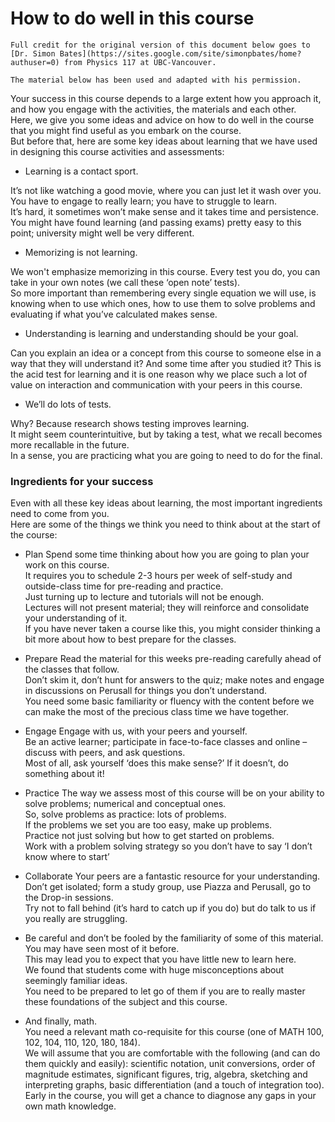 How to do well in this course
=======================

```{tip} text
Full credit for the original version of this document below goes to [Dr. Simon Bates](https://sites.google.com/site/simonpbates/home?authuser=0) from Physics 117 at UBC-Vancouver.

The material below has been used and adapted with his permission.
```

Your success in this course depends to a large extent how you approach it, and how you engage with the activities, the materials and each other.  
Here, we give you some ideas and advice on how to do well in the course that you might find useful as you embark on the course.  
But before that, here are some key ideas about learning that we have used in designing this course activities and assessments: 

- Learning is a contact sport.

It’s not like watching a good movie, where you can just let it wash over you.  
You have to engage to really learn; you have to struggle to learn.  
It’s hard, it sometimes won’t make sense and it takes time and persistence.  
You might have found learning (and passing exams) pretty easy to this point; university might well be very different.  

- Memorizing is not learning.

We won't emphasize memorizing in this course.
Every test you do, you can take in your own notes (we call these ‘open note’ tests).  
So more important than remembering every single equation we will use, is knowing when to use which ones, how to use them to solve problems and evaluating if what you’ve calculated makes sense.  

- Understanding is learning and understanding should be your goal.

Can you explain an idea or a concept from this course to someone else in a way that they will understand it?
And some time after you studied it? This is the acid test for learning and it is one reason why we place such a lot of value on interaction and communication with your peers in this course.  

- We’ll do lots of tests.

Why? Because research shows testing improves learning.  
It might seem counterintuitive, but by taking a test, what we recall becomes more recallable in the future.  
In a sense, you are practicing what you are going to need to do for the final.

### Ingredients for your success 

Even with all these key ideas about learning, the most important ingredients need to come from you.  
Here are some of the things we think you need to think about at the start of the course:

- Plan Spend some time thinking about how you are going to plan your work on this course.  
It requires you to schedule 2-3 hours per week of self-study and outside-class time for pre-reading and practice.  
Just turning up to lecture and tutorials will not be enough.  
Lectures will not present material; they will reinforce and consolidate your understanding of it.  
If you have never taken a course like this, you might consider thinking a bit more about how to best prepare for the classes.

- Prepare Read the material for this weeks pre-reading carefully ahead of the classes that follow.  
Don’t skim it, don’t hunt for answers to the quiz; make notes and engage in discussions on Perusall for things you don’t understand.  
You need some basic familiarity or fluency with the content before we can make the most of the precious class time we have together.  

- Engage Engage with us, with your peers and yourself.  
Be an active learner; participate in face-to-face classes and online – discuss with peers, and ask questions.  
Most of all, ask yourself ‘does this make sense?’ If it doesn’t, do something about it! 

- Practice The way we assess most of this course will be on your ability to solve problems; numerical and conceptual ones.  
So, solve problems as practice: lots of problems.  
If the problems we set you are too easy, make up problems.  
Practice not just solving but how to get started on problems.  
 Work with a problem solving strategy so you don’t have to say ‘I don’t know where to start’

- Collaborate Your peers are a fantastic resource for your understanding.  
Don’t get isolated; form a study group, use Piazza and Perusall, go to the Drop-in sessions.  
Try not to fall behind (it’s hard to catch up if you do) but do talk to us if you really are struggling.  


- Be careful and don’t be fooled by the familiarity of some of this material.  
You may have seen most of it before.  
This may lead you to expect that you have little new to learn here.  
We found that students come with huge misconceptions about seemingly familiar ideas.  
You need to be prepared to let go of them if you are to really master these foundations of the subject and this course.  


- And finally, math.  
You need a relevant math co-requisite for this course (one of MATH 100, 102, 104, 110, 120, 180, 184).  
We will assume that you are comfortable with the following (and can do them quickly and easily): scientific notation, unit conversions, order of magnitude estimates, significant figures, trig, algebra, sketching and interpreting graphs, basic differentiation (and a touch of integration too).  
Early in the course, you will get a chance to diagnose any gaps in your own math knowledge.  

